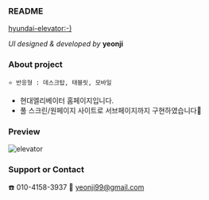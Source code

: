 ### README
[hyundai-elevator:-)](http://yeonzzy.dothome.co.kr/hyundai-elevator/index.html)

_UI designed & developed by_ **yeonji**


### About project
    ⭐ 반응형 : 데스크탑, 태블릿, 모바일
- 현대엘리베이터 홈페이지입니다.
- 풀 스크린/원페이지 사이트로 서브페이지까지 구현하였습니다🙂

### Preview
![elevator](https://user-images.githubusercontent.com/68604663/91525594-d3444e00-e93c-11ea-92a9-070d30025a4d.jpg)

### Support or Contact
☎️ 010-4158-3937 💌 yeonji99@gmail.com
